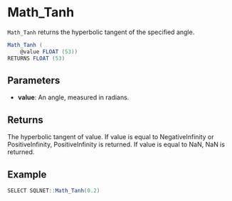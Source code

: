 # Math_Tanh

`Math_Tanh` returns the hyperbolic tangent of the specified angle.

```csharp
Math_Tanh (
	@value FLOAT (53))
RETURNS FLOAT (53)
```

## Parameters

 - **value**: An angle, measured in radians.

## Returns

The hyperbolic tangent of value. If value is equal to NegativeInfinity or PositiveInfinity, PositiveInfinity is returned. If value is equal to NaN, NaN is returned.

## Example

```csharp
SELECT SQLNET::Math_Tanh(0.2)
```

